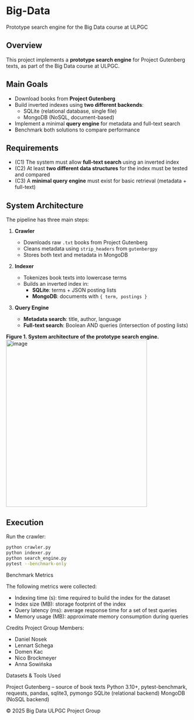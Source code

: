 # Big-Data
Prototype search engine for the Big Data course at ULPGC

## Overview
This project implements a **prototype search engine** for Project Gutenberg texts, as part of the Big Data course at ULPGC.

## Main Goals
- Download books from **Project Gutenberg**  
- Build inverted indexes using **two different backends**:  
  - SQLite (relational database, single file)  
  - MongoDB (NoSQL, document-based)  
- Implement a minimal **query engine** for metadata and full-text search  
- Benchmark both solutions to compare performance  

## Requirements
- (C1) The system must allow **full-text search** using an inverted index  
- (C2) At least **two different data structures** for the index must be tested and compared  
- (C3) A **minimal query engine** must exist for basic retrieval (metadata + full-text)  

## System Architecture
The pipeline has three main steps:

1. **Crawler**  
   - Downloads raw `.txt` books from Project Gutenberg  
   - Cleans metadata using `strip_headers` from `gutenbergpy`  
   - Stores both text and metadata in MongoDB  

2. **Indexer**  
   - Tokenizes book texts into lowercase terms  
   - Builds an inverted index in:  
     - **SQLite**: terms + JSON posting lists  
     - **MongoDB**: documents with `{ term, postings }`  

3. **Query Engine**  
   - **Metadata search**: title, author, language  
   - **Full-text search**: Boolean AND queries (intersection of posting lists)  

**Figure 1. System architecture of the prototype search engine.**  
<img width="384" height="456" alt="image" src="https://github.com/user-attachments/assets/38a0308c-b7d9-4d16-992c-f32f0981d952" />

## Execution
Run the crawler:
```bash
python crawler.py
python indexer.py
python search_engine.py
pytest --benchmark-only
```
Benchmark Metrics

The following metrics were collected:

- Indexing time (s): time required to build the index for the dataset
- Index size (MB): storage footprint of the index
- Query latency (ms): average response time for a set of test queries
- Memory usage (MB): approximate memory consumption during queries

Credits
Project Group Members:

- Daniel Nosek
- Lennart Schega
- Domen Kac
- Nico Brockmeyer
- Anna Sowińska

Datasets & Tools Used

Project Gutenberg – source of book texts
Python 3.10+, pytest-benchmark, requests, pandas, sqlite3, pymongo
SQLite (relational backend)
MongoDB (NoSQL backend)

© 2025 Big Data ULPGC Project Group
